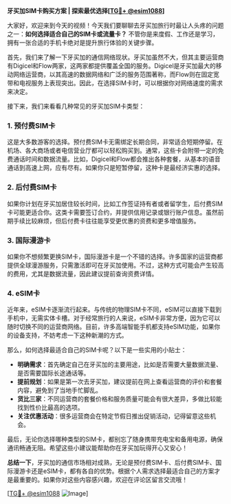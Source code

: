 **牙买加SIM卡购买方案 | 探索最优选择[[TG💪+ @esim1088](https://t.me/s/esim1088)]**

大家好，欢迎来到今天的视频！今天我们要聊聊去牙买加旅行时最让人头疼的问题之一：**如何选择适合自己的SIM卡或流量卡？** 不管你是来度假、工作还是学习，拥有一张合适的手机卡绝对是提升旅行体验的关键步骤。

首先，我们来了解一下牙买加的通信网络现状。牙买加虽然不大，但其主要运营商有Digicel和Flow两家，这两家都提供覆盖全国的服务。Digicel是牙买加最大的移动网络运营商，以其高速的数据网络和广泛的服务范围著称，而Flow则在固定宽带和电视服务上表现突出。因此，在选择SIM卡时，可以根据你对网络速度的需求来决定。

接下来，我们来看看几种常见的牙买加SIM卡类型：

### 1. **预付费SIM卡**
这是大多数游客的选择。预付费SIM卡无需绑定长期合同，非常适合短期停留。在机场、各大商场或者电信营业厅都可以轻松购买到。通常，这些卡会附带一定的免费通话时间和数据流量。比如，Digicel和Flow都会推出各种套餐，从基本的语音通话到高速上网，应有尽有。如果你只是短暂停留，这种卡是最经济实惠的选择。

### 2. **后付费SIM卡**
如果你计划在牙买加居住较长时间，比如工作签证持有者或者留学生，后付费SIM卡可能更适合你。这类卡需要签订合约，并提供信用记录或银行账户信息。虽然前期手续比较麻烦，但后付费卡往往能享受更优惠的资费和更多增值服务。

### 3. **国际漫游卡**
如果你不想频繁更换SIM卡，国际漫游卡是一个不错的选择。许多国家的运营商都提供全球漫游服务，只需激活即可在牙买加使用。不过，这种方式可能会产生较高的费用，尤其是数据流量，因此建议提前查询资费详情。

### 4. **eSIM卡**
近年来，eSIM卡逐渐流行起来。与传统的物理SIM卡不同，eSIM可以直接下载到手机中，无需实体卡槽。对于经常旅行的人来说，eSIM卡非常方便，因为它可以随时切换不同的运营商网络。目前，许多高端智能手机都支持eSIM功能，如果你的设备支持，不妨考虑一下这种新潮的方式。

那么，如何选择最适合自己的SIM卡呢？以下是一些实用的小贴士：

- **明确需求**：首先确定自己在牙买加的主要用途，比如是否需要大量数据流量、是否需要国际长途通话等。
- **提前规划**：如果是第一次去牙买加，建议提前在网上查看运营商的评价和套餐内容，避免到了当地手忙脚乱。
- **货比三家**：不同运营商的套餐价格和服务质量可能会有很大差异，多做比较能找到性价比最高的选项。
- **关注优惠活动**：很多运营商会在特定节假日推出促销活动，记得留意这些机会。

最后，无论你选择哪种类型的SIM卡，都别忘了随身携带充电宝和备用电源，确保通讯畅通无阻。希望这些小建议能帮助你在牙买加玩得开心又安心！

**总结一下**，牙买加的通信市场相对成熟，无论是预付费SIM卡、后付费SIM卡、国际漫游卡还是eSIM卡，都有各自的优势。根据个人需求选择最适合自己的方案才是最重要的。如果你对这些内容感兴趣，欢迎在评论区留言交流哦！

[[TG💪+ @esim1088](https://t.me/s/esim1088) ![Image](https://i.postimg.cc/4NQfJmqS/Snipaste-2025-05-13-00-14-12.png)]